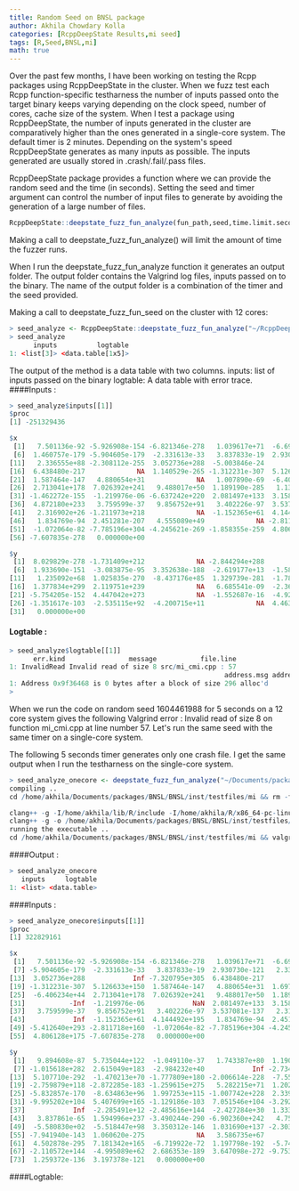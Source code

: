 ```yaml
---
title: Random Seed on BNSL package
author: Akhila Chowdary Kolla
categories: [RcppDeepState Results,mi seed]
tags: [R,Seed,BNSL,mi]
math: true
---
```

Over the past few months, I have been working on testing the Rcpp packages using RcppDeepState in the cluster. When we fuzz test each Rcpp function-specific testharness the number of inputs passed onto the target binary keeps varying depending on the clock speed, number of cores, cache size of the system. When I test a package using RcppDeepState, the number of inputs generated in the cluster are comparatively higher than the ones generated in a single-core system. The default timer is 2 minutes. Depending on the system's speed RcppDeepState generates as many inputs as possible. The inputs generated are usually stored in .crash/.fail/.pass files.

RcppDeepState package provides a function where we can provide the random seed and the time (in seconds). Setting the seed and timer argument can control the number of input files to generate by avoiding the generation of a large number of files.

```R
RcppDeepState::deepstate_fuzz_fun_analyze(fun_path,seed,time.limit.seconds)
```
Making a call to deepstate_fuzz_fun_analyze() will limit the amount of time the fuzzer runs.

When I run the deepstate_fuzz_fun_analyze function it generates an output folder. The output folder contains the Valgrind log files, inputs passed on to the binary.
The name of the output folder is a combination of the timer and the seed provided.

Making a call to deepstate_fuzz_fun_seed on the cluster with 12 cores:

```R
> seed_analyze <- RcppDeepState::deepstate_fuzz_fun_analyze("~/RcppDeepStateTest/BNSL/inst/testfiles/mi",1604461988,5)
> seed_analyze
      inputs          logtable
1: <list[3]> <data.table[1x5]>
```
The output of the method is a data table with two columns. 
inputs: list of inputs passed on the binary
logtable: A data table with error trace.
####Inputs :
```R
> seed_analyze$inputs[[1]]
$proc
[1] -251329436

$x
 [1]   7.501136e-92 -5.926908e-154 -6.821346e-278   1.039617e+71  -6.693818e-42
 [6]  1.460757e-179 -5.904605e-179  -2.331613e-33   3.837833e-19  2.930730e-121
[11]   2.336555e+88 -2.308112e-255  3.052736e+288  -5.003846e-24             NA
[16]  6.438480e-217             NA  1.140529e-265 -1.312231e-307  5.126633e+150
[21]  1.587464e-147   4.880654e+31             NA   1.007890e-69  -6.406234e+44
[26]  2.713041e+178  7.026392e+241   9.488017e+50  1.189190e-285   1.137626e+07
[31] -1.462272e-155  -1.219976e-06 -6.637242e+220  2.081497e+133  3.158171e+307
[36]  4.872180e+233   3.759599e-37   9.856752e+91   3.402226e-97  3.537081e-137
[41]   2.316902e+26 -1.211973e+218             NA  -1.152365e+61  4.144492e+195
[46]   1.834769e-94  2.451281e-207   4.555089e+49             NA -2.811718e+160
[51]  -1.072064e-82 -7.785196e+304 -4.245621e-269 -1.858355e-259  4.806128e+175
[56] -7.607835e-278   0.000000e+00

$y
 [1]  8.029829e-278 -1.731409e+212             NA -2.844294e+288             NA
 [6]  1.933690e-151  -3.083875e-95  3.352638e-188  -2.619177e+13  -1.587476e-62
[11]   1.235092e+68  1.025835e-270  -8.437176e+85  1.329739e-281  -1.784651e-96
[16]  1.377834e+299  2.119751e+239             NA   6.685541e-09  -2.368265e-90
[21] -5.754205e-152  4.447042e+273             NA  -1.552687e-16  -4.925611e+33
[26] -1.351617e-103  -2.535115e+92  -4.200715e+11             NA  4.463942e+149
[31]   0.000000e+00
```
#### Logtable :
```R
> seed_analyze$logtable[[1]]
      err.kind                message           file.line
1: InvalidRead Invalid read of size 8 src/mi_cmi.cpp : 57
                                                      address.msg address.trace
1: Address 0x9f36468 is 0 bytes after a block of size 296 alloc'd          <NA>
> 
```
When we run the code on random seed 1604461988 for 5 seconds on a 12 core system gives the following Valgrind error :
Invalid read of size 8 on function mi_cmi.cpp at line number 57.
Let's run the same seed with the same timer on a single-core system.

The following 5 seconds timer generates only one crash file.
I get the same output when I run the testharness on the single-core system.

```R
> seed_analyze_onecore <- deepstate_fuzz_fun_analyze("~/Documents/packages/BNSL/BNSL/inst/testfiles/mi",1604461988,5)
compiling .. 
cd /home/akhila/Documents/packages/BNSL/BNSL/inst/testfiles/mi && rm -f *.o && make

clang++ -g -I/home/akhila/lib/R/include -I/home/akhila/R/x86_64-pc-linux-gnu-library/3.6/Rcpp/include -I/home/akhila/R/x86_64-pc-linux-gnu-library/3.6/RcppArmadillo/include -I/home/akhila/R/x86_64-pc-linux-gnu-library/3.6/qs/include -I/home/akhila/R/x86_64-pc-linux-gnu-library/3.6/RInside/include -I/home/akhila/R/x86_64-pc-linux-gnu-library/3.6/RcppDeepState/include /home/akhila/Documents/packages/BNSL/BNSL/inst/testfiles/mi/mi_DeepState_TestHarness.cpp -o /home/akhila/Documents/packages/BNSL/BNSL/inst/testfiles/mi/mi_DeepState_TestHarness.o -c
clang++ -g -o /home/akhila/Documents/packages/BNSL/BNSL/inst/testfiles/mi/mi_DeepState_TestHarness /home/akhila/Documents/packages/BNSL/BNSL/inst/testfiles/mi/mi_DeepState_TestHarness.o -I/home/akhila/R/x86_64-pc-linux-gnu-library/3.6/RcppDeepState/include -I/home/akhila/.RcppDeepState/deepstate-master/build -I/home/akhila/.RcppDeepState/deepstate-master/src/include -L/home/akhila/R/x86_64-pc-linux-gnu-library/3.6/RInside/lib -Wl,-rpath=/home/akhila/R/x86_64-pc-linux-gnu-library/3.6/RInside/lib -L/home/akhila/lib/R/lib -Wl,-rpath=/home/akhila/lib/R/lib -L/home/akhila/.RcppDeepState/deepstate-master/build -Wl,-rpath=/home/akhila/.RcppDeepState/deepstate-master/build -lR -lRInside -ldeepstate -I/home/akhila/lib/R/include -I/home/akhila/R/x86_64-pc-linux-gnu-library/3.6/Rcpp/include -I/home/akhila/R/x86_64-pc-linux-gnu-library/3.6/RcppArmadillo/include -I/home/akhila/.RcppDeepState/deepstate-master/src/include /home/akhila/Documents/packages/BNSL/BNSL/src/*.cpp
running the executable .. 
cd /home/akhila/Documents/packages/BNSL/BNSL/inst/testfiles/mi && valgrind --xml=yes --xml-file=/home/akhila/Documents/packages/BNSL/BNSL/inst/testfiles/mi/5_1604461988/1604461988_log --tool=memcheck --leak-check=yes --track-origins=yes ./mi_DeepState_TestHarness --seed=1604461988 --timeout=5 --fuzz > /home/akhila/Documents/packages/BNSL/BNSL/inst/testfiles/mi/5_1604461988/seed_valgrind_log_text 2>&1
```
####Output :
```R
> seed_analyze_onecore
   inputs     logtable
1: <list> <data.table>
``` 
####Inputs :
```R
> seed_analyze_onecore$inputs[[1]]
$proc
[1] 322829161

$x
 [1]   7.501136e-92 -5.926908e-154 -6.821346e-278   1.039617e+71  -6.693818e-42  1.460757e-179
 [7] -5.904605e-179  -2.331613e-33   3.837833e-19  2.930730e-121   2.336555e+88 -2.308112e-255
[13]  3.052736e+288            Inf -7.320795e+305  6.438480e-217           -Inf  1.140529e-265
[19] -1.312231e-307  5.126633e+150  1.587464e-147   4.880654e+31  1.697429e+251   1.007890e-69
[25]  -6.406234e+44  2.713041e+178  7.026392e+241   9.488017e+50  1.189190e-285   1.137626e+07
[31]           -Inf  -1.219976e-06            NaN  2.081497e+133  3.158171e+307  4.872180e+233
[37]   3.759599e-37   9.856752e+91   3.402226e-97  3.537081e-137   2.316902e+26 -1.211973e+218
[43]            Inf  -1.152365e+61  4.144492e+195   1.834769e-94  2.451281e-207   4.555089e+49
[49] -5.412640e+293 -2.811718e+160  -1.072064e-82 -7.785196e+304 -4.245621e-269 -1.858355e-259
[55]  4.806128e+175 -7.607835e-278   0.000000e+00

$y
 [1]   9.894608e-87  5.735044e+122  -1.049110e-37   1.743387e+80  1.190855e-275 -1.557622e+272
 [7] -1.015618e+282  2.615049e+183  -2.984232e+40            Inf -2.734239e+206  -2.210497e+02
[13]  5.107710e-292  -1.470213e+70 -1.777809e+180 -2.006614e-228  -7.556225e+97  1.542692e-195
[19] -2.759879e+118 -2.872285e-183 -1.259615e+275   5.282215e+71  1.202453e-175 -4.378386e+184
[25] -5.832857e-170  -8.634863e+96  1.997253e+115 -1.007742e+228  2.339930e-158   3.411637e-03
[31] -9.995202e+104  5.407699e+165 -1.129186e-103  7.051546e+104 -3.292680e+254   2.693190e+99
[37]            Inf  -2.285491e+12 -2.485616e+144  -2.427284e+30  1.333959e-152   4.186244e+65
[43]   3.837861e-65  1.594996e+237 -3.490244e-290 -6.902360e+242   4.754065e-53 -1.234629e+181
[49]  -5.580830e+02  -5.518447e+98  3.350312e-146  1.031690e+137 -2.303768e+294  -4.405587e-09
[55] -7.941940e-143  1.060620e-275             NA   3.586735e+67             NA -5.851526e-183
[61]  4.502878e-295  7.181342e+165  -6.719922e-72  1.197798e-192  -5.749472e+24 -1.192607e+152
[67] -2.110572e+144  -4.995089e+62  2.686353e-189  3.647098e-272 -9.753619e-300  2.842563e+269
[73]  1.259372e-136  3.197378e-121   0.000000e+00
```
####Logtable:

```R

```
